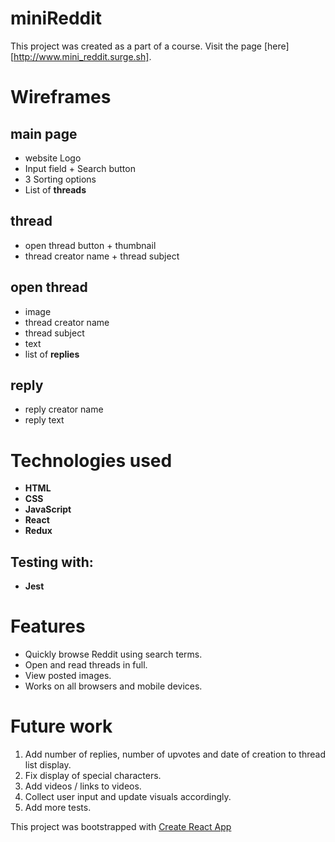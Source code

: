 # miniReddit
This project was created as a part of a course.
Visit the page [here][http://www.mini_reddit.surge.sh].


# Wireframes
## main page
* website Logo
* Input field + Search button
* 3 Sorting options
* List of **threads**

## thread
* open thread button + thumbnail
* thread creator name + thread subject 

## open thread
* image
* thread creator name
* thread subject
* text
* list of **replies**

## reply
* reply creator name
* reply text


# Technologies used
* **HTML**
* **CSS**
* **JavaScript**
* **React**
* **Redux**

## Testing with:
* **Jest**


# Features
* Quickly browse Reddit using search terms.
* Open and read threads in full.
* View posted images.
* Works on all browsers and mobile devices.


# Future work
1. Add number of replies, number of upvotes and date of creation to thread list display.
2. Fix display of special characters.
3. Add videos / links to videos.
4. Collect user input and update visuals accordingly.
5. Add more tests.


This project was bootstrapped with 
[Create React App](https://github.com/facebook/create-react-app)